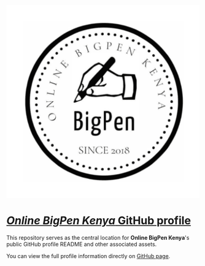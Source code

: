 ![](./logo-512x512.png)

# [_Online BigPen Kenya_ GitHub profile](https://github.com/online-bigpen-kenya/.github/)

This repository serves as the central location for **Online BigPen Kenya**'s public GitHub profile README and other associated assets.

You can view the full profile information directly on [GitHub page](https://github.com/online-bigpen-kenya/).
